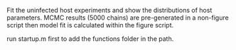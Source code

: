 Fit the uninfected host experiments and show the distributions of host parameters. MCMC results (5000 chains) are pre-generated in a non-figure script
then model fit is calculated within the figure script.

run startup.m first to add the functions folder in the path.
